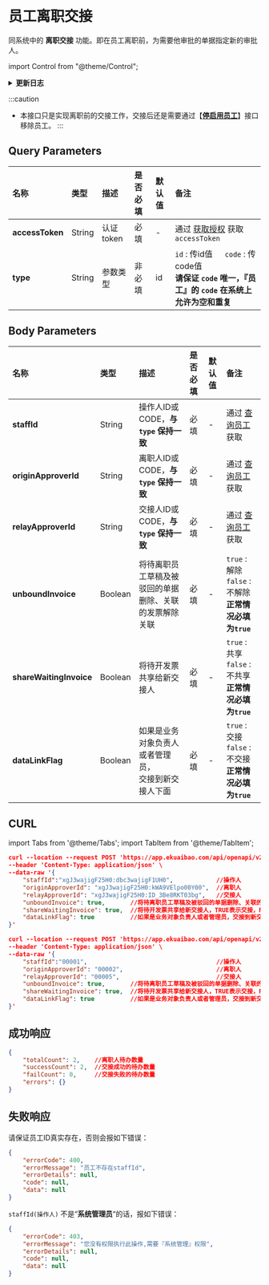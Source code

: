 # 员工离职交接
同系统中的 **离职交接** 功能。即在员工离职前，为需要他审批的单据指定新的审批人。

import Control from "@theme/Control";

<Control
method="POST"
url="/api/openapi/v2.1/flows/relay"
/>

<details>
  <summary><b>更新日志</b></summary>
  <div>

  [**1.4.0**](/docs/open-api/notice/update-log#140) &emsp; -> 🚀 接口升级 `v2.1` 版本，新增 `type` 类型参数，支持 `id` 或 `code` 传参。<br/>
  [**0.7.156**](/docs/open-api/notice/update-log#07156) -> 🆕 新增了本接口。<br/>

  </div>
</details>

:::caution
- 本接口只是实现离职前的交接工作，交接后还是需要通过【**[停启用员工](/docs/open-api/contacts/active-staffs)**】接口移除员工。
:::

## Query Parameters

| 名称 | 类型 | 描述 | 是否必填 | 默认值 | 备注 |
| :--- | :--- | :--- | :--- |:--- | :--- |
| **accessToken** | String | 认证token | 必填 | - | 通过 [获取授权](/docs/open-api/getting-started/auth) 获取 `accessToken` |
| **type**        | String | 参数类型   | 非必填 | id | `id` : 传id值 &emsp; `code` : 传code值<br/>**请保证 `code` 唯一，『员工』的 `code` 在系统上允许为空和重复** |

## Body Parameters
| 名称 | 类型 | 描述 | 是否必填 | 默认值 | 备注 |
| :--- | :--- | :--- | :--- |:--- | :--- |
| **staffId**             | String  | 操作人ID或CODE，**与 `type` 保持一致** | 必填 | - | 通过 [查询员工](/docs/open-api/corporation/get-staff-ids) 获取 |
| **originApproverId**    | String  | 离职人ID或CODE，**与 `type` 保持一致** | 必填 | - | 通过 [查询员工](/docs/open-api/corporation/get-staff-ids) 获取 |
| **relayApproverId**     | String  | 交接人ID或CODE，**与 `type` 保持一致** | 必填 | - | 通过 [查询员工](/docs/open-api/corporation/get-staff-ids) 获取 |
| **unboundInvoice**      | Boolean | 将待离职员工草稿及被驳回的单据<br/>删除、关联的发票解除关联 | 必填 | - | `true` : 解除 &emsp; `false` : 不解除<br/>**正常情况必填为`true`** |
| **shareWaitingInvoice** | Boolean | 将待开发票共享给新交接人                              | 必填 | - | `true` : 共享 &emsp; `false` : 不共享<br/>**正常情况必填为`true`** |
| **dataLinkFlag**        | Boolean | 如果是业务对象负责人或者管理员，<br/>交接到新交接人下面    | 必填 | - | `true` : 交接 &emsp; `false` : 不交接<br/>**正常情况必填为`true`** |


## CURL

import Tabs from '@theme/Tabs';
import TabItem from '@theme/TabItem';

<Tabs>
<TabItem value="id" label="id" default>

```json
curl --location --request POST 'https://app.ekuaibao.com/api/openapi/v2.1/flows/relay?accessToken=ID_3Dlosos1_Gg:xgJ3wajigF25H0' \
--header 'Content-Type: application/json' \
--data-raw '{
    "staffId":"xgJ3wajigF25H0:dbc3wajigF1UH0",            //操作人
    "originApproverId": "xgJ3wajigF25H0:kWA9VElpo00Y00",  //离职人
    "relayApproverId": "xgJ3wajigF25H0:ID_3Be8RKT03bg",   //交接人
    "unboundInvoice": true,       //将待离职员工草稿及被驳回的单据删除、关联的发票解除关联，TRUE表示交接，FALSE表示不交接  必填为true
    "shareWaitingInvoice": true,  //将待开发票共享给新交接人，TRUE表示交接，FALSE表示不交接  必填为true
    "dataLinkFlag": true          //如果是业务对象负责人或者管理员，交接到新交接人下面，TRUE表示交接，FALSE表示不交接  必填为true
}'
```
</TabItem>
<TabItem value="code" label="code">

```json
curl --location --request POST 'https://app.ekuaibao.com/api/openapi/v2.1/flows/relay?accessToken=ID_3Dlosos1_Gg:xgJ3wajigF25H0&type=code' \
--header 'Content-Type: application/json' \
--data-raw '{
    "staffId":"00001",                                    //操作人
    "originApproverId": "00002",                          //离职人
    "relayApproverId": "00005",                           //交接人
    "unboundInvoice": true,       //将待离职员工草稿及被驳回的单据删除、关联的发票解除关联，TRUE表示交接，FALSE表示不交接  必填为true
    "shareWaitingInvoice": true,  //将待开发票共享给新交接人，TRUE表示交接，FALSE表示不交接  必填为true
    "dataLinkFlag": true          //如果是业务对象负责人或者管理员，交接到新交接人下面，TRUE表示交接，FALSE表示不交接  必填为true
}'
```
</TabItem>
</Tabs>

## 成功响应
```json
{
    "totalCount": 2,    //离职人待办数量
    "successCount": 2,  //交接成功的待办数量
    "failCount": 0,     //交接失败的待办数量
    "errors": {}
}
```

## 失败响应
请保证员工ID真实存在，否则会报如下错误：
```json
{
    "errorCode": 400,
    "errorMessage": "员工不存在staffId",
    "errorDetails": null,
    "code": null,
    "data": null
}
```
`staffId(操作人)` 不是“**系统管理员**“的话，报如下错误：
```json
{
    "errorCode": 403,
    "errorMessage": "您没有权限执行此操作,需要『系统管理』权限",
    "errorDetails": null,
    "code": null,
    "data": null
}
```